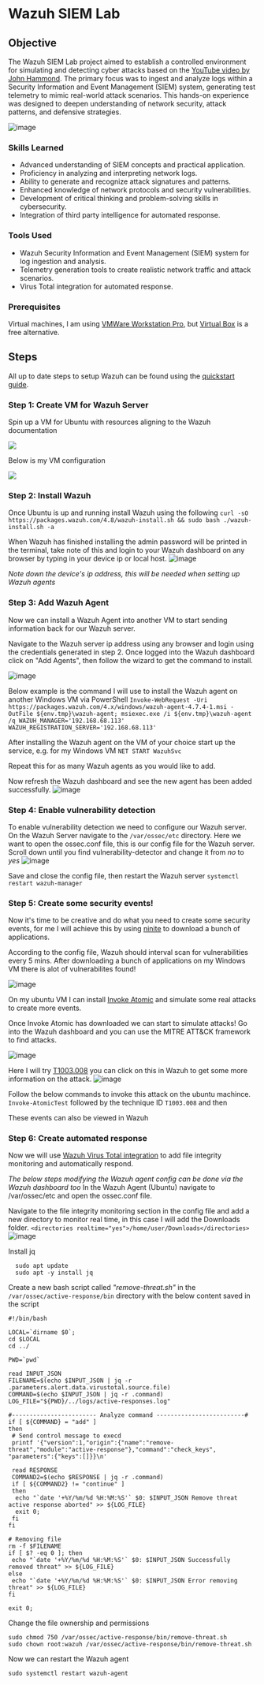 # Wazuh SIEM Lab

## Objective

The Wazuh SIEM Lab project aimed to establish a controlled environment for simulating and detecting cyber attacks based on the [YouTube video by John Hammond](https://youtu.be/i68atPbB8uQ?si=dYoGtUtZLdhDnjwI). The primary focus was to ingest and analyze logs within a Security Information and Event Management (SIEM) system, generating test telemetry to mimic real-world attack scenarios. This hands-on experience was designed to deepen understanding of network security, attack patterns, and defensive strategies.

![image](https://github.com/user-attachments/assets/b7a90e1f-022d-42db-9d04-5fd3219f4b31)


### Skills Learned

- Advanced understanding of SIEM concepts and practical application.
- Proficiency in analyzing and interpreting network logs.
- Ability to generate and recognize attack signatures and patterns.
- Enhanced knowledge of network protocols and security vulnerabilities.
- Development of critical thinking and problem-solving skills in cybersecurity.
- Integration of third party intelligence for automated response.

### Tools Used

- Wazuh Security Information and Event Management (SIEM) system for log ingestion and analysis.
- Telemetry generation tools to create realistic network traffic and attack scenarios.
- Virus Total integration for automated response.

### Prerequisites 
Virtual machines, I am using [VMWare Workstation Pro](https://www.vmware.com/products/workstation-pro/html.html), but [Virtual Box](https://www.virtualbox.org) is a free alternative.

## Steps
All up to date steps to setup Wazuh can be found using the [quickstart guide](https://documentation.wazuh.com/current/quickstart.html).

### Step 1: Create VM for Wazuh Server
Spin up a VM for Ubuntu with resources aligning to the Wazuh documentation
<p align="left">
  <img src="https://github.com/user-attachments/assets/88af8182-fc9f-47d2-9413-8d78397d2f36" />
</p>



Below is my VM configuration
<p align="left">
  <img src="https://github.com/user-attachments/assets/09029662-a33e-4dc4-999d-53f7975dcf3c" />
</p>



### Step 2: Install Wazuh
Once Ubuntu is up and running install Wazuh using the following
```curl -sO https://packages.wazuh.com/4.8/wazuh-install.sh && sudo bash ./wazuh-install.sh -a ```

When Wazuh has finished installing the admin password will be printed in the terminal, take note of this and login to your Wazuh dashboard on any browser by typing in your device ip or local host.
![image](https://github.com/user-attachments/assets/c2a467ca-4577-48b5-89de-e7d04fb647f0)



_Note down the device's ip address, this will be needed when setting up Wazuh agents_

### Step 3: Add Wazuh Agent
Now we can install a Wazuh Agent into another VM to start sending information back for our Wazuh server.

Navigate to the Wazuh server ip address using any browser and login using the credentials generated in step 2. Once logged into the Wazuh dashboard click on "Add Agents", then follow the wizard to get the command to install.

![image](https://github.com/user-attachments/assets/a0f00d79-41dc-478d-a564-9c70c8478eb6)

Below example is the command I will use to install the Wazuh agent on another Windows VM via PowerShell
`Invoke-WebRequest -Uri https://packages.wazuh.com/4.x/windows/wazuh-agent-4.7.4-1.msi -OutFile ${env.tmp}\wazuh-agent; msiexec.exe /i ${env.tmp}\wazuh-agent /q WAZUH_MANAGER='192.168.68.113' WAZUH_REGISTRATION_SERVER='192.168.68.113' `

After installing the Wazuh agent on the VM of your choice start up the service, e.g. for my Windows VM `NET START WazuhSvc`

Repeat this for as many Wazuh agents as you would like to add.

Now refresh the Wazuh dashboard and see the new agent has been added successfully.
![image](https://github.com/user-attachments/assets/93a517bb-34ad-4977-8d7a-f4b7e9c9923f)


### Step 4: Enable vulnerability detection 
To enable vulnerability detection we need to configure our Wazuh server. On the Wazuh Server navigate to the `/var/ossec/etc` directory. Here we want to open the ossec.conf file, this is our config file for the Wazuh server. Scroll down until you find vulnerability-detector and change it from _no_ to _yes_ ![image](https://github.com/user-attachments/assets/6a8c78e4-4f00-4a3e-aee8-89b2a362562f)

Save and close the config file, then restart the Wazuh server `systemctl restart wazuh-manager`



### Step 5: Create some security events!
Now it's time to be creative and do what you need to create some security events, for me I will achieve this by using [ninite](https://ninite.com/) to download a bunch of applications.

According to the config file, Wazuh should interval scan for vulnerabilities every 5 mins. After downloading a bunch of applications on my Windows VM there is alot of vulnerabilites found!

![image](https://github.com/user-attachments/assets/6d1a406c-2b1a-4e58-94d7-b8cebd8ceb5a)

On my ubuntu VM I can install [Invoke Atomic](https://github.com/redcanaryco/invoke-atomicredteam/wiki) and simulate some real attacks to create more events.

Once Invoke Atomic has downloaded we can start to simulate attacks! Go into the Wazuh dashboard and you can use the MITRE ATT&CK framework to find attacks.

![image](https://github.com/user-attachments/assets/07e10ed5-c2a3-4d93-a285-45b03743d208)

Here I will try [T1003.008](https://attack.mitre.org/techniques/T1003/008/) you can click on this in Wazuh to get some more information on the attack.
![image](https://github.com/user-attachments/assets/be1bc578-d334-444b-9d4f-50b7730cadb0)

Follow the below commands to invoke this attack on the ubuntu machince.
```Invoke-AtomicTest``` followed by the technique ID ```T1003.008``` and then <enter>

These events can also be viewed in Wazuh

### Step 6: Create automated response

Now we will use [Wazuh Virus Total integration](https://documentation.wazuh.com/current/user-manual/capabilities/malware-detection/virus-total-integration.html) to add file integrity monitoring and automatically respond.

_The below steps modifying the Wazuh agent config can be done via the Wazuh dashboard too_
In the Wazuh Agent (Ubuntu) navigate to /var/ossec/etc and open the ossec.conf file.

Navigate to the file integrity monitoring section in the config file and add a new directory to monitor real time, in this case I will add the Downloads folder.
```<directories realtime="yes">/home/user/Downloads</directories>```
![image](https://github.com/user-attachments/assets/95ff5626-20ec-4517-b006-6743d9f0f7b5)

Install jq
```
  sudo apt update
  sudo apt -y install jq
```
Create a new bash script called _"remove-threat.sh"_ in the `/var/ossec/active-response/bin` directory with the below content saved in the script
```
#!/bin/bash

LOCAL=`dirname $0`;
cd $LOCAL
cd ../

PWD=`pwd`

read INPUT_JSON
FILENAME=$(echo $INPUT_JSON | jq -r .parameters.alert.data.virustotal.source.file)
COMMAND=$(echo $INPUT_JSON | jq -r .command)
LOG_FILE="${PWD}/../logs/active-responses.log"

#------------------------ Analyze command -------------------------#
if [ ${COMMAND} = "add" ]
then
 # Send control message to execd
 printf '{"version":1,"origin":{"name":"remove-threat","module":"active-response"},"command":"check_keys", "parameters":{"keys":[]}}\n'

 read RESPONSE
 COMMAND2=$(echo $RESPONSE | jq -r .command)
 if [ ${COMMAND2} != "continue" ]
 then
  echo "`date '+%Y/%m/%d %H:%M:%S'` $0: $INPUT_JSON Remove threat active response aborted" >> ${LOG_FILE}
  exit 0;
 fi
fi

# Removing file
rm -f $FILENAME
if [ $? -eq 0 ]; then
 echo "`date '+%Y/%m/%d %H:%M:%S'` $0: $INPUT_JSON Successfully removed threat" >> ${LOG_FILE}
else
 echo "`date '+%Y/%m/%d %H:%M:%S'` $0: $INPUT_JSON Error removing threat" >> ${LOG_FILE}
fi

exit 0;

```

Change the file ownership and permissions 

```
sudo chmod 750 /var/ossec/active-response/bin/remove-threat.sh
sudo chown root:wazuh /var/ossec/active-response/bin/remove-threat.sh
```
Now we can restart the Wazuh agent

`sudo systemctl restart wazuh-agent`














